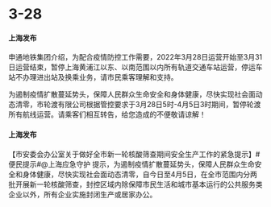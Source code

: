# 3-28

#### 上海发布

申通地铁集团介绍，为配合疫情防控工作需要，2022年3月28日运营开始至3月31日运营结束，暂停上海黄浦江以东、以南范围以内所有轨道交通车站运营，停运车站不办理进出站及换乘业务，请市民乘客理解和支持。

为遏制疫情扩散蔓延势头，保障人民群众生命安全和身体健康，尽快实现社会面动态清零，市轮渡有限公司根据管控要求于3月28日5时-4月5日3时期间，暂停轮渡所有航线运营。请乘客们相互转告，给您造成的不便敬请谅解！

#### 上海发布

【市安委会办公室关于做好全市新一轮核酸筛查期间安全生产工作的紧急提示】#便民提示#@上海应急守护 提示，为遏制疫情扩散蔓延势头，保障人民群众生命安全和身体健康，尽快实现社会面动态清零，自今日至4月5日，在全市范围内分两批开展新一轮核酸筛查，封控区域内除保障市民生活和城市基本运行的公共服务类企业以外，所有企业实施封闭生产或居家办公。



